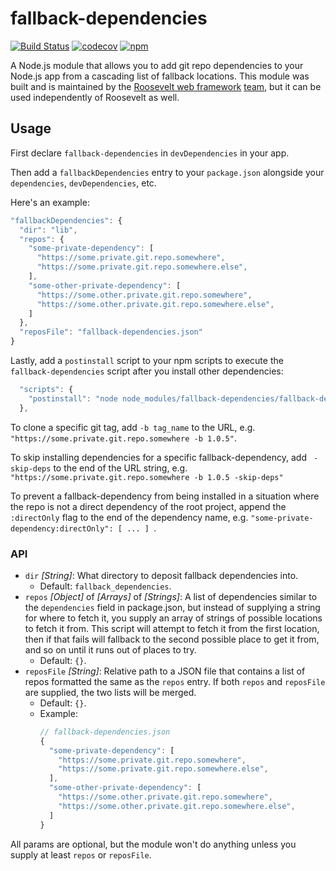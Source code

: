 # fallback-dependencies

[![Build Status](https://github.com/rooseveltframework/fallback-dependencies/workflows/CI/badge.svg
)](https://github.com/rooseveltframework/fallback-dependencies/actions?query=workflow%3ACI) [![codecov](https://codecov.io/gh/rooseveltframework/fallback-dependencies/branch/master/graph/badge.svg)](https://codecov.io/gh/rooseveltframework/fallback-dependencies) [![npm](https://img.shields.io/npm/v/fallback-dependencies.svg)](https://www.npmjs.com/package/fallback-dependencies)

A Node.js module that allows you to add git repo dependencies to your Node.js app from a cascading list of fallback locations. This module was built and is maintained by the [Roosevelt web framework](https://github.com/rooseveltframework/roosevelt) [team](https://github.com/orgs/rooseveltframework/people), but it can be used independently of Roosevelt as well.

## Usage

First declare `fallback-dependencies` in `devDependencies` in your app.

Then add a `fallbackDependencies` entry to your `package.json` alongside your `dependencies`, `devDependencies`, etc.

Here's an example:

```js
"fallbackDependencies": {
  "dir": "lib",
  "repos": {
    "some-private-dependency": [
      "https://some.private.git.repo.somewhere",
      "https://some.private.git.repo.somewhere.else",
    ],
    "some-other-private-dependency": [
      "https://some.other.private.git.repo.somewhere",
      "https://some.other.private.git.repo.somewhere.else",
    ]
  },
  "reposFile": "fallback-dependencies.json"
}
```

Lastly, add a `postinstall` script to your npm scripts to execute the `fallback-dependencies` script after you install other dependencies:

```js
  "scripts": {
    "postinstall": "node node_modules/fallback-dependencies/fallback-dependencies.js"
  },
```

To clone a specific git tag, add `-b tag_name` to the URL, e.g. `"https://some.private.git.repo.somewhere -b 1.0.5"`.

To skip installing dependencies for a specific fallback-dependency, add ` -skip-deps` to the end of the URL string, e.g. `"https://some.private.git.repo.somewhere -b 1.0.5 -skip-deps"`

To prevent a fallback-dependency from being installed in a situation where the repo is not a direct dependency of the root project, append the `:directOnly` flag to the end of the dependency name, e.g. `"some-private-dependency:directOnly": [ ... ] `.

### API

- `dir` *[String]*: What directory to deposit fallback dependencies into.
  - Default: `fallback_dependencies`.
- `repos` *[Object]* of *[Arrays]* of *[Strings]*: A list of dependencies similar to the `dependencies` field in package.json, but instead of supplying a string for where to fetch it, you supply an array of strings of possible locations to fetch it from. This script will attempt to fetch it from the first location, then if that fails will fallback to the second possible place to get it from, and so on until it runs out of places to try.
  - Default: `{}`.
- `reposFile` *[String]*: Relative path to a JSON file that contains a list of repos formatted the same as the `repos` entry. If both `repos` and `reposFile` are supplied, the two lists will be merged.
  - Default: `{}`.
  - Example:
    ```js
    // fallback-dependencies.json
    {
      "some-private-dependency": [
        "https://some.private.git.repo.somewhere",
        "https://some.private.git.repo.somewhere.else",
      ],
      "some-other-private-dependency": [
        "https://some.other.private.git.repo.somewhere",
        "https://some.other.private.git.repo.somewhere.else",
      ]
    }
    ```

All params are optional, but the module won't do anything unless you supply at least `repos` or `reposFile`.
